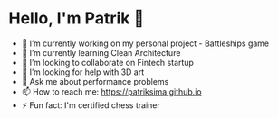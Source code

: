 # Hello, I'm Patrik 👋

- 🔭 I’m currently working on my personal project - Battleships game
- 🌱 I’m currently learning Clean Architecture
- 👯 I’m looking to collaborate on Fintech startup
- 🤔 I’m looking for help with 3D art
- 💬 Ask me about performance problems
- 📫 How to reach me: https://patriksima.github.io
- ⚡ Fun fact: I'm certified chess trainer

<!--
**patriksima/patriksima** is a ✨ _special_ ✨ repository because its `README.md` (this file) appears on your GitHub profile.

Here are some ideas to get you started:

- 🔭 I’m currently working on ...
- 🌱 I’m currently learning ...
- 👯 I’m looking to collaborate on ...
- 🤔 I’m looking for help with ...
- 💬 Ask me about ...
- 📫 How to reach me: ...
- 😄 Pronouns: ...
- ⚡ Fun fact: ...
-->
